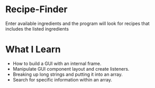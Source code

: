 # Recipe-Finder
Enter available ingredients and the program will look for recipes that includes the listed ingredients

# What I Learn
* How to build a GUI with an internal frame.
* Manipulate GUI component layout and create listeners.
* Breaking up long strings and putting it into an array.
* Search for specific information within an array.
